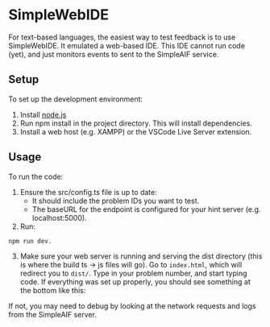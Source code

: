 # SimpleWebIDE

For text-based languages, the easiest way to test feedback is to use SimpleWebIDE. It emulated a web-based IDE. This IDE cannot run code (yet), and just monitors events to sent to the SimpleAIF service.

## Setup

To set up the development environment:
1. Install [node.js](https://nodejs.org/en)
2. Run npm install in the project directory. This will install dependencies.
3. Install a web host (e.g. XAMPP) or the VSCode Live Server extension.

## Usage

To run the code:
1. Ensure the src/config.ts file is up to date:
    - It should include the problem IDs you want to test.
    - The baseURL for the endpoint is configured for your hint server (e.g. localhost:5000).
2. Run:
```bash
npm run dev.
```
3. Make sure your web server is running and serving the dist directory (this is where the build ts → js files will go).
Go to ``index.html``, which will redirect you to ``dist/``.
Type in your problem number, and start typing code.
If everything was set up properly, you should see something at the bottom like this:

If not, you may need to debug by looking at the network requests and logs from the SimpleAIF server.

